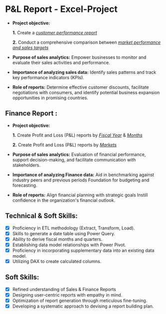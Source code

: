 # P&L Report - Excel-Project

- **Project objective:** 

    **1.** Create a _[customer performance report](https://github.com/isekai-003/P-L-report-UsingExcel/blob/5590a9ccc318f953ef18e15f37472811b0311cfa/Customer%20Net%20Sales%20Performance%20Report.pdf)_ 

    **2.** Conduct a comprehensive comparison between _[market performance and sales targets](https://github.com/isekai-003/P-L-report-Using-Excel/blob/5590a9ccc318f953ef18e15f37472811b0311cfa/Market%20vs%20Target%20Performance%20Report.pdf)_

- **Purpose of sales analytics:** Empower businesses to monitor and evaluate their sales activities and performance.

- **Importance of analyzing sales data:** Identify sales patterns and track key performance indicators (KPIs).

- **Role of reports:** Determine effective customer discounts, facilitate negotiations with consumers, and identify potential business expansion opportunities in promising countries.


## Finance Report :

- **Project objective:** 

    **1.** Create Profit and Loss (P&L) reports by _[Fiscal Year](https://github.com/isekai-003/P-L-report-Using-Excel/blob/5590a9ccc318f953ef18e15f37472811b0311cfa/P%20%26%20L%20by%20Fiscal%20Years.pdf)_ & _[Months](https://github.com/isekai-003/P-L-report-Using-Excel/blob/5590a9ccc318f953ef18e15f37472811b0311cfa/P%20%26%20L%20by%20Fiscal%20Months.pdf)_ 

   **2.** Create Profit and Loss (P&L) reports by _[Markets](https://github.com/isekai-003/P-L-report-Using-Excel/blob/5590a9ccc318f953ef18e15f37472811b0311cfa/P%26%20L%20by%20Markets.pdf)_

- **Purpose of sales analytics:** Evaluation of financial performance, support decision-making, and facilitate communication with stakeholders.

- **Importance of analyzing Finance data:** Aid in benchmarking against industry peers and previous periods Foundation for budgeting and forecasting.

- **Role of reports:** Align financial planning with strategic goals Instill confidence in the organization's financial outlook.


## Technical & Soft Skills:
- [x]	Proficiency in ETL methodology (Extract, Transform, Load).
- [x]	Skills to generate a date table using Power Query.
- [x]	Ability to derive fiscal months and quarters.
- [x]	Establishing data model relationships with Power Pivot.
- [x]	Proficiency in incorporating supplementary data into an existing data model.
- [x]	Utilizing DAX to create calculated columns.

## Soft Skills:
- [x]	Refined understanding of Sales & Finance Reports
- [x]	Designing user-centric reports with empathy in mind.
- [x]	Optimization of report generation through meticulous fine-tuning.
- [x]	Developing a systematic approach to devising a report building plan.
